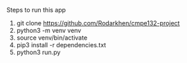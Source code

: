 Steps to run this app
1. git clone https://github.com/Rodarkhen/cmpe132-project
2. python3 -m venv venv
3. source venv/bin/activate
4. pip3 install -r dependencies.txt
5. python3 run.py
